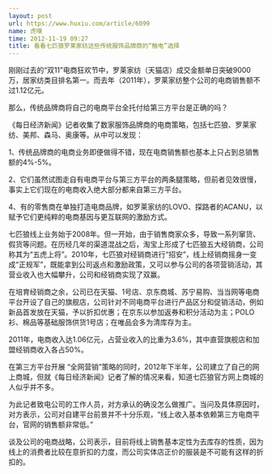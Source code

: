 ```yaml
---
layout: post
url: https://www.huxiu.com/article/6099
name: 虎嗅
time: 2012-11-19 09:27
title: 看看七匹狼罗莱家纺这些传统服饰品牌商的“触电”选择
---
```

刚刚过去的“双11”电商狂欢节中，罗莱家纺（天猫店）成交金额单日突破9000万，居家纺类目排名第一。而去年（2011年），罗莱家纺整个公司的电商销售额不过1.12亿元。

那么，传统品牌商将自己的电商平台全托付给第三方平台是正确的吗？

《每日经济新闻》记者收集了数家服饰品牌商的电商策略，包括七匹狼、罗莱家纺、美邦、森马、奥康等。从中可以发现：

1、传统品牌商的电商业务即便做得不错，现在电商销售额也基本上只占到总销售额的4%-5%。

2、它们虽然试图走自有电商平台与第三方平台的两条腿策略，但前者见效很慢，事实上它们现在的电商收入绝大部分都来自第三方平台。

4、有的零售商在单独打造电商品牌，如罗莱家纺的LOVO、探路者的ACANU，以赋予它们更纯粹的电商基因与更互联网的激励方式。

七匹狼线上业务始于2008年。但一开始，由于销售商家众多，导致一系列窜货、假货等问题。在历经几年的渠道混战之后，淘宝上形成了七匹狼五大经销商，公司称其为“五虎上将”。2010年，七匹狼对经销商进行“招安”，线上经销商摇身一变成“正规军”，既能拿到公司返点和激励政策，又可以参与公司的各项营销活动，其营业收入也大幅攀升，公司和经销商实现了双赢。

在培育经销商之余，公司已在天猫、1号店、京东商城、苏宁易购、当当网等电商平台开设了自己的旗舰店，公司针对不同电商平台进行产品区分和促销活动，例如新品首发放在天猫，予以折扣优惠；在京东以参加返券和积分活动为主；POLO衫、棉品等基础服饰供货1号店；在唯品会多为清库存为主。

2011年，电商收入达1.06亿元，占营业收入的比重为3.6%，其中直营旗舰店和加盟经销商收入各占50%。

在第三方平台开展 “全网营销”策略的同时，2012年下半年，公司建立了自己的网上商城，但就《每日经济新闻》记者了解的情况来看，知道七匹狼官方网上商城的人似乎并不多。

为此记者致电公司的工作人员，对方承认的确没怎么做推广。当问及具体原因时，对方表示，公司对自建平台前景并不十分乐观，“线上收入基本依赖第三方电商平台，官网的销售额非常低。”

谈及公司的电商战略，公司表示，目前将线上销售基本定性为去库存的性质，因为线上的消费者比较在意折扣的力度，而公司实体店正价的服装是不可能有这样的折扣的。

